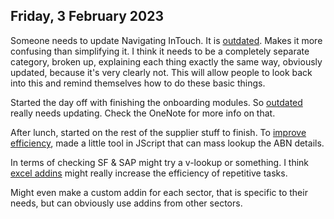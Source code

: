 ## Friday, 3 February 2023
Someone needs to update Navigating InTouch. It is [outdated](../../Limitations/Severely%20out%20of%20Date.md). Makes it more confusing than simplifying it. I think it needs to be a completely separate category, broken up, explaining each thing exactly the same way, obviously updated, because it's very clearly not. This will allow people to look back into this and remind themselves how to do these basic things.

Started the day off with finishing the onboarding modules. So [outdated](../../Limitations/Severely%20out%20of%20Date.md) really needs updating. Check the OneNote for more info on that.

After lunch, started on the rest of the supplier stuff to finish. To [improve efficiency](../../Improvements/Efficiency%20Improvements.md), made a little tool in JScript that can mass lookup the ABN details.

In terms of checking SF & SAP might try a v-lookup or something. I think [excel addins](../../Improvements/Efficiency%20Improvements.md) might really increase the efficiency of repetitive tasks.

Might even make a custom addin for each sector, that is specific to their needs, but can obviously use addins from other sectors.